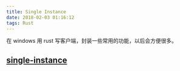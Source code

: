 ```yaml
---
title: Single Instance
date: 2018-02-03 01:16:12
tags: Rust
---
```

在 windows 用 rust 写客户端，封装一些常用的功能，以后会方便很多。
## [single-instance](https://github.com/WLBF/single-instance)